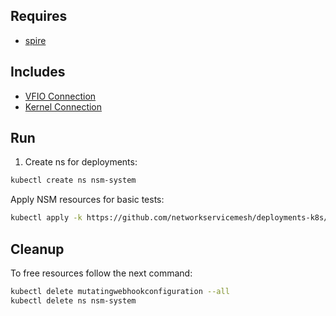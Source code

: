 ## Requires

- [spire](../spire)

## Includes

- [VFIO Connection](../use-cases/Vfio2Noop)
- [Kernel Connection](../use-cases/SriovKernel2Noop)

## Run

1. Create ns for deployments:
```bash
kubectl create ns nsm-system
```

Apply NSM resources for basic tests:
```bash
kubectl apply -k https://github.com/networkservicemesh/deployments-k8s/examples/sriov?ref=60676b38e4d634ffcf2fd0509cb3356d40b90d77
```

## Cleanup

To free resources follow the next command:
```bash
kubectl delete mutatingwebhookconfiguration --all
kubectl delete ns nsm-system
```
